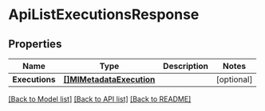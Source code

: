 # ApiListExecutionsResponse

## Properties

Name | Type | Description | Notes
------------ | ------------- | ------------- | -------------
**Executions** | [**[]MlMetadataExecution**](ml_metadataExecution.md) |  | [optional] 

[[Back to Model list]](../README.md#documentation-for-models) [[Back to API list]](../README.md#documentation-for-api-endpoints) [[Back to README]](../README.md)


